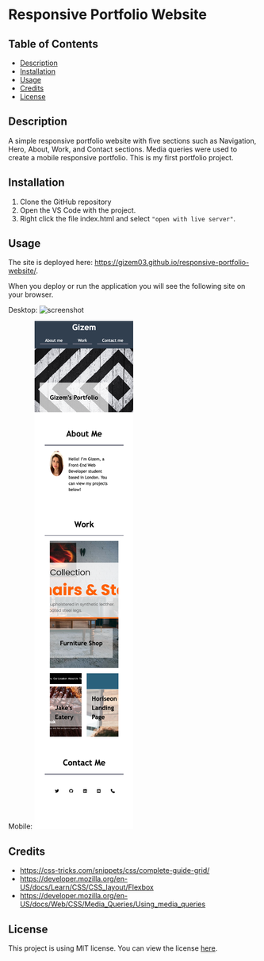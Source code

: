 # Responsive Portfolio Website

## Table of Contents

- [Description](#description)
- [Installation](#installation)
- [Usage](#usage)
- [Credits](#credits)
- [License](#license)

## Description

A simple responsive portfolio website with five sections such as Navigation, Hero, About, Work, and Contact sections. Media queries were used to create a mobile responsive portfolio. This is my first portfolio project.

## Installation

1. Clone the GitHub repository
2. Open the VS Code with the project.
3. Right click the file index.html and select `"open with live server"`.

## Usage

The site is deployed here: https://gizem03.github.io/responsive-portfolio-website/.

When you deploy or run the application you will see the following site on your browser.

Desktop:
![screenshot](images/Gizem-Web-Developer-fullpage-scrnsht.png)

Mobile:
![screenshot](images/Gizem-Web-Developer-mobile-screenshot.png)

## Credits

- https://css-tricks.com/snippets/css/complete-guide-grid/
- https://developer.mozilla.org/en-US/docs/Learn/CSS/CSS_layout/Flexbox
- https://developer.mozilla.org/en-US/docs/Web/CSS/Media_Queries/Using_media_queries

## License

This project is using MIT license. You can view the license [here](license.txt).
